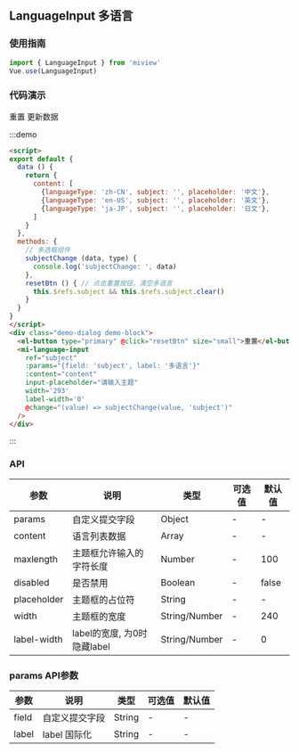 ## LanguageInput 多语言

### 使用指南

```js
import { LanguageInput } from 'miview'
Vue.use(LanguageInput)
```

### 代码演示

<script>
export default {
  data () {
    return {
      content: [
        {languageType: 'zh-CN', subject: '', placeholder: '中文'},
        {languageType: 'en-US', subject: '', placeholder: '英文'},
        {languageType: 'ja-JP', subject: '', placeholder: '日文'},
      ]
    }
  },
  methods: {
    // 多选框组件
    subjectChange (data, type) {
      console.log('subjectChange: ', data)
    },
    updateBtn () { // 更新主题
      const today = new Date()
      const subject = today.getHours() + '-' + today.getMinutes() + '-' + today.getSeconds()
      const content = JSON.parse(JSON.stringify(this.content))
      content.forEach(item => {
        item.subject = subject
      })
      this.$refs.subject && this.$refs.subject.update(content)
    },
    resetBtn () { // 点击重置按钮，清空多语言
      this.$refs.subject && this.$refs.subject.clear()
    }
  }
}
</script>
<div class="demo-dialog demo-block">
  <el-button type="primary" @click="resetBtn" size="small">重置</el-button>
  <el-button type="primary" @click="updateBtn" size="small">更新数据</el-button>
  <mi-language-input
    ref="subject"
    :params="{field: 'subject', label: '多语言'}"
    :content="content"
    input-placeholder="请输入主题"
    width='293'
    label-width='0'
    @change="(value) => subjectChange(value, 'subject')"
  />
</div>

:::demo
```html
<script>
export default {
  data () {
    return {
      content: [
        {languageType: 'zh-CN', subject: '', placeholder: '中文'},
        {languageType: 'en-US', subject: '', placeholder: '英文'},
        {languageType: 'ja-JP', subject: '', placeholder: '日文'},
      ]
    }
  },
  methods: {
    // 多选框组件
    subjectChange (data, type) {
      console.log('subjectChange: ', data)
    },
    resetBtn () { // 点击重置按钮，清空多语言
      this.$refs.subject && this.$refs.subject.clear()
    }
  }
}
</script>
<div class="demo-dialog demo-block">
  <el-button type="primary" @click="resetBtn" size="small">重置</el-button>
  <mi-language-input
    ref="subject"
    :params="{field: 'subject', label: '多语言'}"
    :content="content"
    input-placeholder="请输入主题"
    width='293'
    label-width='0'
    @change="(value) => subjectChange(value, 'subject')"
  />
</div>
```
:::

### API

参数 | 说明 | 类型 | 可选值 | 默认值
--- | --- | --- | --- | --- |
params | 自定义提交字段 | Object | - | -
content | 语言列表数据 | Array | - | -
maxlength | 主题框允许输入的字符长度 | Number | - | 100
disabled | 是否禁用 | Boolean | - | false
placeholder | 主题框的占位符 | String | - | -
width | 主题框的宽度 | String/Number | - | 240
label-width | label的宽度, 为0时隐藏label | String/Number | - | 0

### params API参数

参数 | 说明 | 类型 | 可选值 | 默认值
--- | --- | --- | --- | --- |
field | 自定义提交字段 | String | - | -
label | label 国际化 | String | - | -
